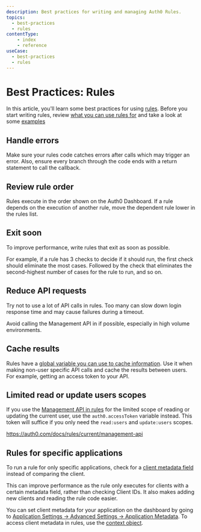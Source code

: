 ```yaml
---
description: Best practices for writing and managing Auth0 Rules.
topics:
  - best-practices
  - rules
contentType: 
    - index
    - reference
useCase:
  - best-practices
  - rules
---
```


# Best Practices: Rules

In this article, you'll learn some best practices for using [rules](/rules). Before you start writing rules, review [what you can use rules for](/current#what-can-i-use-rules-for-) and take a look at some [examples](/rules/current#examples)

## Handle errors

Make sure your rules code catches errors after calls which may trigger an error. Also, ensure every branch through the code ends with a return statement to call the callback.

## Review rule order

Rules execute in the order shown on the Auth0 Dashboard. If a rule depends on the execution of another rule, move the dependent rule lower in the rules list.

## Exit soon

To improve performance, write rules that exit as soon as possible.

For example, if a rule has 3 checks to decide if it should run, the first check should eliminate the most cases. Followed by the check that eliminates the second-highest number of cases for the rule to run, and so on.

## Reduce API requests

Try not to use a lot of API calls in rules. Too many can slow down login response time and may cause failures during a timeout.

Avoid calling the Management API in if possible, especially in high volume environments.

## Cache results

Rules have a [global variable you can use to cache information](/rules/current#cache-expensive-resources). Use it when making non-user specific API calls and cache the results between users. For example, getting an access token to your API.

## Limited read or update users scopes

If you use the [Management API in rules](/rules/current/management-api) for the limited scope of reading or updating the current user, use the `auth0.accessToken` variable instead. This token will suffice if you only need the `read:users` and `update:users` scopes.

https://auth0.com/docs/rules/current/management-api

## Rules for specific applications

To run a rule for only specific applications, check for a [client metadata field](/rules/current/context#list-of-properties) instead of comparing the client.

This can improve performance as the rule only executes for clients with a certain metadata field, rather than checking Client IDs. It also makes adding new clients and reading the rule code easier.

You can set client metadata for your application on the dashboard by going to [Application Settings -> Advanced Settings -> Application Metadata](${manage_url}/#/applications/). To access client metadata in rules, use the [context object](/rules/current/context).
